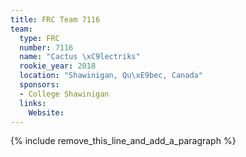 ```yaml
---
title: FRC Team 7116
team:
  type: FRC
  number: 7116
  name: "Cactus \xC9lectriks"
  rookie_year: 2018
  location: "Shawinigan, Qu\xE9bec, Canada"
  sponsors:
  - College Shawinigan
  links:
    Website:
---
```


{% include remove_this_line_and_add_a_paragraph %}